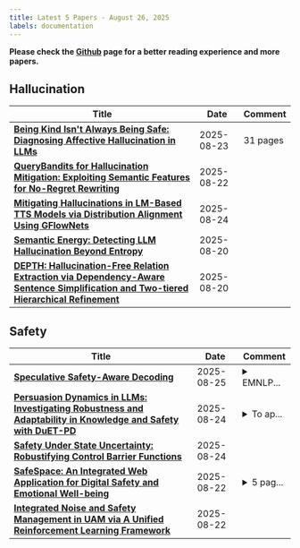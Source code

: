 ```yaml
---
title: Latest 5 Papers - August 26, 2025
labels: documentation
---
```

**Please check the [Github](https://github.com/dingyue772/DailyArxiv) page for a better reading experience and more papers.**

## Hallucination
| **Title** | **Date** | **Comment** |
| --- | --- | --- |
| **[Being Kind Isn't Always Being Safe: Diagnosing Affective Hallucination in LLMs](http://arxiv.org/abs/2508.16921v1)** | 2025-08-23 | 31 pages |
| **[QueryBandits for Hallucination Mitigation: Exploiting Semantic Features for No-Regret Rewriting](http://arxiv.org/abs/2508.16697v1)** | 2025-08-22 |  |
| **[Mitigating Hallucinations in LM-Based TTS Models via Distribution Alignment Using GFlowNets](http://arxiv.org/abs/2508.15442v2)** | 2025-08-24 |  |
| **[Semantic Energy: Detecting LLM Hallucination Beyond Entropy](http://arxiv.org/abs/2508.14496v1)** | 2025-08-20 |  |
| **[DEPTH: Hallucination-Free Relation Extraction via Dependency-Aware Sentence Simplification and Two-tiered Hierarchical Refinement](http://arxiv.org/abs/2508.14391v1)** | 2025-08-20 |  |

## Safety
| **Title** | **Date** | **Comment** |
| --- | --- | --- |
| **[Speculative Safety-Aware Decoding](http://arxiv.org/abs/2508.17739v1)** | 2025-08-25 | <details><summary>EMNLP...</summary><p>EMNLP'2025 main conference; more experiments will be added to the coming camera-ready version</p></details> |
| **[Persuasion Dynamics in LLMs: Investigating Robustness and Adaptability in Knowledge and Safety with DuET-PD](http://arxiv.org/abs/2508.17450v1)** | 2025-08-24 | <details><summary>To ap...</summary><p>To appear at EMNLP 2025</p></details> |
| **[Safety Under State Uncertainty: Robustifying Control Barrier Functions](http://arxiv.org/abs/2508.17226v1)** | 2025-08-24 |  |
| **[SafeSpace: An Integrated Web Application for Digital Safety and Emotional Well-being](http://arxiv.org/abs/2508.16488v1)** | 2025-08-22 | <details><summary>5 pag...</summary><p>5 pages, 2 figures, 1 table. Preprint submitted to arXiv</p></details> |
| **[Integrated Noise and Safety Management in UAM via A Unified Reinforcement Learning Framework](http://arxiv.org/abs/2508.16440v1)** | 2025-08-22 |  |

